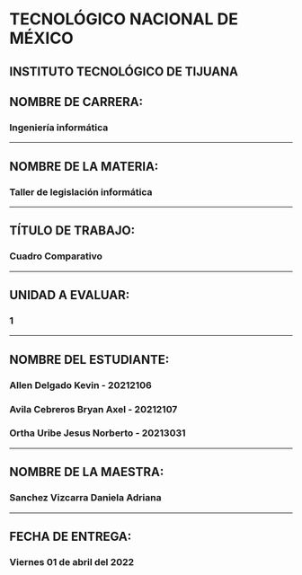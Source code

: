 # **TECNOLÓGICO NACIONAL DE MÉXICO**
##         INSTITUTO TECNOLÓGICO DE TIJUANA 
## NOMBRE DE CARRERA: 
### Ingeniería informática
---
## NOMBRE DE LA MATERIA: 
### Taller de legislación informática
---
## TÍTULO DE TRABAJO: 
### Cuadro Comparativo
---
## UNIDAD A EVALUAR: 
### 1
---
## NOMBRE DEL ESTUDIANTE: 
### Allen Delgado Kevin - 20212106
### Avila Cebreros Bryan Axel - 20212107
### Ortha Uribe Jesus Norberto - 20213031
---
## NOMBRE DE LA MAESTRA:
### Sanchez Vizcarra Daniela Adriana
---
## FECHA DE ENTREGA:
### Viernes 01 de abril del 2022
